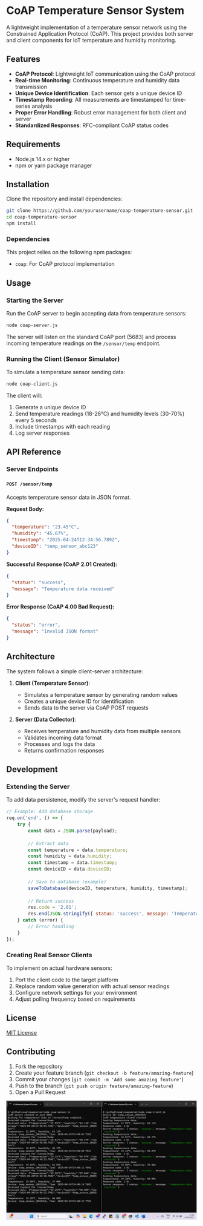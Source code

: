 # CoAP Temperature Sensor System

A lightweight implementation of a temperature sensor network using the Constrained Application Protocol (CoAP). This project provides both server and client components for IoT temperature and humidity monitoring.

## Features

- **CoAP Protocol**: Lightweight IoT communication using the CoAP protocol
- **Real-time Monitoring**: Continuous temperature and humidity data transmission
- **Unique Device Identification**: Each sensor gets a unique device ID
- **Timestamp Recording**: All measurements are timestamped for time-series analysis
- **Proper Error Handling**: Robust error management for both client and server
- **Standardized Responses**: RFC-compliant CoAP status codes

## Requirements

- Node.js 14.x or higher
- npm or yarn package manager

## Installation

Clone the repository and install dependencies:

```bash
git clone https://github.com/yourusername/coap-temperature-sensor.git
cd coap-temperature-sensor
npm install
```

### Dependencies

This project relies on the following npm packages:
- `coap`: For CoAP protocol implementation

## Usage

### Starting the Server

Run the CoAP server to begin accepting data from temperature sensors:

```bash
node coap-server.js
```

The server will listen on the standard CoAP port (5683) and process incoming temperature readings on the `/sensor/temp` endpoint.

### Running the Client (Sensor Simulator)

To simulate a temperature sensor sending data:

```bash
node coap-client.js
```

The client will:
1. Generate a unique device ID
2. Send temperature readings (18-26°C) and humidity levels (30-70%) every 5 seconds
3. Include timestamps with each reading
4. Log server responses

## API Reference

### Server Endpoints

#### `POST /sensor/temp`

Accepts temperature sensor data in JSON format.

**Request Body:**
```json
{
  "temperature": "23.45°C",
  "humidity": "45.67%",
  "timestamp": "2025-04-24T12:34:56.789Z",
  "deviceID": "temp_sensor_abc123"
}
```

**Successful Response (CoAP 2.01 Created):**
```json
{
  "status": "success",
  "message": "Temperature data received"
}
```

**Error Response (CoAP 4.00 Bad Request):**
```json
{
  "status": "error",
  "message": "Invalid JSON format"
}
```

## Architecture

The system follows a simple client-server architecture:

1. **Client (Temperature Sensor)**:
   - Simulates a temperature sensor by generating random values
   - Creates a unique device ID for identification
   - Sends data to the server via CoAP POST requests

2. **Server (Data Collector)**:
   - Receives temperature and humidity data from multiple sensors
   - Validates incoming data format
   - Processes and logs the data
   - Returns confirmation responses

## Development

### Extending the Server

To add data persistence, modify the server's request handler:

```javascript
// Example: Add database storage
req.on('end', () => {
    try {
        const data = JSON.parse(payload);
        
        // Extract data
        const temperature = data.temperature;
        const humidity = data.humidity;
        const timestamp = data.timestamp;
        const deviceID = data.deviceID;
        
        // Save to database (example)
        saveToDatabase(deviceID, temperature, humidity, timestamp);
        
        // Return success
        res.code = '2.01';
        res.end(JSON.stringify({ status: 'success', message: 'Temperature data received' }));
    } catch (error) {
        // Error handling
    }
});
```

### Creating Real Sensor Clients

To implement on actual hardware sensors:

1. Port the client code to the target platform
2. Replace random value generation with actual sensor readings
3. Configure network settings for your environment
4. Adjust polling frequency based on requirements

## License

[MIT License](LICENSE)

## Contributing

1. Fork the repository
2. Create your feature branch (`git checkout -b feature/amazing-feature`)
3. Commit your changes (`git commit -m 'Add some amazing feature'`)
4. Push to the branch (`git push origin feature/amazing-feature`)
5. Open a Pull Request


![alt text](image.png)